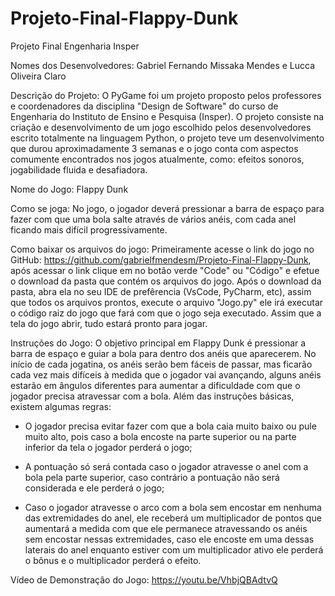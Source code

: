 # Projeto-Final-Flappy-Dunk
Projeto Final Engenharia Insper

Nomes dos Desenvolvedores: Gabriel Fernando Missaka Mendes e Lucca Oliveira Claro

Descrição do Projeto: O PyGame foi um projeto proposto pelos professores e coordenadores da disciplina "Design de Software" do curso de Engenharia do Instituto de Ensino e Pesquisa (Insper). O projeto consiste na criação e desenvolvimento de um jogo escolhido pelos desenvolvedores escrito totalmente na linguagem Python, o projeto teve um desenvolvimento que durou aproximadamente 3 semanas e o jogo conta com aspectos comumente encontrados nos jogos atualmente, como: efeitos sonoros, jogabilidade fluida e desafiadora.

Nome do Jogo: Flappy Dunk

Como se joga: No jogo, o jogador deverá pressionar a barra de espaço para fazer com que uma bola salte através de vários anéis, com cada anel ficando mais difícil progressivamente.

Como baixar os arquivos do jogo: Primeiramente acesse o link do jogo no GitHub: https://github.com/gabrielfmendesm/Projeto-Final-Flappy-Dunk, após acessar o link clique em no botão verde "Code" ou "Código" e efetue o download da pasta que contém os arquivos do jogo. Após o download da pasta, abra ela no seu IDE de prefêrencia (VsCode, PyCharm, etc), assim que todos os arquivos prontos, execute o arquivo "Jogo.py" ele irá executar o código raiz do jogo que fará com que o jogo seja executado. Assim que a tela do jogo abrir, tudo estará pronto para jogar.

Instruções do Jogo: O objetivo principal em Flappy Dunk é pressionar a barra de espaço e guiar a bola para dentro dos anéis que aparecerem. No início de cada jogatina, os anéis serão bem fáceis de passar, mas ficarão cada vez mais difíceis à medida que o jogador vai avançando, alguns anéis estarão em ângulos diferentes para aumentar a dificuldade com que o jogador precisa atravessar com a bola. Além das instruções básicas, existem algumas regras:

- O jogador precisa evitar fazer com que a bola caia muito baixo ou pule muito alto, pois caso a bola encoste na parte superior ou na parte inferior da tela o jogador perderá o jogo;

- A pontuação só será contada caso o jogador atravesse o anel com a bola pela parte superior, caso contrário a pontuação não será considerada e ele perderá  o jogo;
    
- Caso o jogador atravesse o arco com a bola sem encostar em nenhuma das extremidades do anel, ele receberá um multiplicador de pontos que aumentará a medida com que ele permanece atravessando os anéis sem encostar nessas extremidades, caso ele encoste em uma dessas laterais do anel enquanto estiver com um multiplicador ativo ele perderá o bônus e o multiplicador perderá o efeito.

 Vídeo de Demonstração do Jogo: https://youtu.be/VhbjQBAdtvQ
